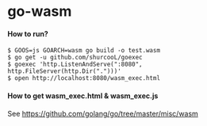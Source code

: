 # go-wasm

#### How to run?

```
$ GOOS=js GOARCH=wasm go build -o test.wasm
$ go get -u github.com/shurcooL/goexec
$ goexec 'http.ListenAndServe(":8080", http.FileServer(http.Dir(".")))'
$ open http://localhost:8080/wasm_exec.html
```

#### How to get wasm_exec.html & wasm_exec.js

See https://github.com/golang/go/tree/master/misc/wasm
